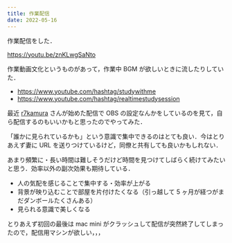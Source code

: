 ```yaml
---
title: 作業配信
date: 2022-05-16
---
```


作業配信をした．

https://youtu.be/znKLwgSaNto

作業動画文化というものがあって，作業中 BGM が欲しいときに流したりしていた．

- https://www.youtube.com/hashtag/studywithme
- https://www.youtube.com/hashtag/realtimestudysession

最近 [r7kamura](https://www.youtube.com/r7kamura) さんが始めた配信で OBS の設定なんかをしているのを見て，自ら配信するのもいいかもと思ったのでやってみた．

「誰かに見られているかも」という意識で集中できるのはとても良い．今はとりあえず妻に URL を送りつけているけど，同僚と共有しても良いかもしれない．

あまり頻繁に・長い時間は難しそうだけど時間を見つけてしばらく続けてみたいと思う．効率以外の副次効果も期待している．

- 人の気配を感じることで集中する・効率が上がる
- 背景が映り込むことで部屋を片付けたくなる（引っ越して 5 ヶ月が経つがまだダンボールたくさんある）
- 見られる意識で美しくなる

とりあえず初回の最後は mac mini がクラッシュして配信が突然終了してしまったので，配信用マシンが欲しい，，，
